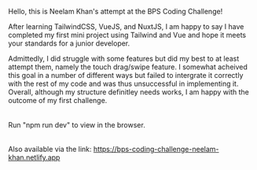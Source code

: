 Hello, this is Neelam Khan's attempt at the BPS Coding Challenge!

After learning TailwindCSS, VueJS, and NuxtJS, I am happy to say I have completed my first mini project using Tailwind and Vue and hope it meets your standards for a junior developer.

Admittedly, I did struggle with some features but did my best to at least attempt them, namely the touch drag/swipe feature. I somewhat acheived this goal in a number of different ways but failed to intergrate it correctly with the rest of my code and was thus unsuccessful in implementing it. Overall, although my structure definitley needs works, I am happy with the outcome of my first challenge.

######

Run "npm run dev" to view in the browser.

######

Also available via the link: https://bps-coding-challenge-neelam-khan.netlify.app

######
